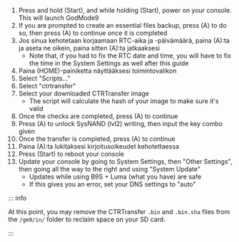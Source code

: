 1. Press and hold (Start), and while holding (Start), power on your console. This will launch GodMode9
2. If you are prompted to create an essential files backup, press (A) to do so, then press (A) to continue once it is completed
3. Jos sinua kehotetaan korjaamaan RTC-aika ja -päivämäärä, paina (A):ta ja aseta ne oikein, paina sitten (A):ta jatkaaksesi
    - Note that, if you had to fix the RTC date and time, you will have to fix the time in the System Settings as well after this guide
4. Paina (HOME)-painiketta näyttääksesi toimintovalikon
5. Select "Scripts..."
6. Select "ctrtransfer"
7. Select your downloaded CTRTransfer image
    - The script will calculate the hash of your image to make sure it's valid
8. Once the checks are completed, press (A) to continue
9. Press (A) to unlock SysNAND (lvl2) writing, then input the key combo given
10. Once the transfer is completed, press (A) to continue
11. Paina (A):ta lukitaksesi kirjoitusoikeudet kehotettaessa
12. Press (Start) to reboot your console
13. Update your console by going to System Settings, then "Other Settings", then going all the way to the right and using "System Update"
    - Updates while using B9S + Luma (what you have) are safe
    - If this gives you an error, set your DNS settings to "auto"

::: info

At this point, you may remove the CTRTransfer `.bin` and `.bin.sha` files  from the `/gm9/in/` folder to reclaim space on your SD card.

:::